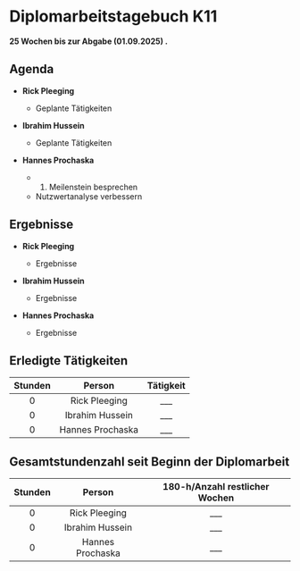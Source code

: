 
# Diplomarbeitstagebuch K11

**25 Wochen bis zur Abgabe (01.09.2025) .**

## Agenda

* **Rick Pleeging**
    * Geplante Tätigkeiten

* **Ibrahim Hussein**
    * Geplante Tätigkeiten

* **Hannes Prochaska**
    *  1. Meilenstein besprechen
    *  Nutzwertanalyse verbessern

## Ergebnisse

* **Rick Pleeging**
    * Ergebnisse

* **Ibrahim Hussein**
    * Ergebnisse

* **Hannes Prochaska**
    * Ergebnisse

## Erledigte Tätigkeiten

| Stunden | Person | Tätigkeit |
| :-----: | :----: | :-------: |
| 0 | Rick Pleeging | ___ |
| 0 | Ibrahim Hussein | ___ |
| 0 | Hannes Prochaska | ___ |

## Gesamtstundenzahl seit Beginn der Diplomarbeit

| Stunden | Person | 180-h/Anzahl restlicher Wochen |
| :-----: | :----: | :-------: |
| 0 | Rick Pleeging | ___ |
| 0 | Ibrahim Hussein | ___ |
| 0 | Hannes Prochaska | ___ |
